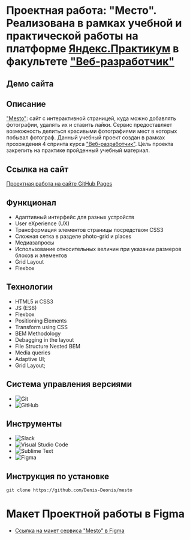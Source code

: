 
#  Проектная работа: "Место". <br> Реализована в рамках учебной и практической работы на платформе [Яндекс.Практикум](https://praktikum.yandex.ru/) в факультете ["Веб-разработчик"](https://praktikum.yandex.ru/web/)

## Демо сайта

## Описание

["Mesto"](https://denis-deonis.github.io/mesto/): сайт с интерактивной страницей, куда можно добавлять фотографии, удалять их и ставить лайки. Сервис предоставляет возможность делиться красивыми фотографиями мест в которых побывал фотограф. Данный учебный проект создан в рамках прохождения 4 спринта курса ["Веб-разработчик"](https://praktikum.yandex.ru/web/). Цель проекта закрепить на практике пройденный учебный материал.


## Ссылка на сайт

[Проектная работа на сайте GitHub Pages](https://denis-deonis.github.io/mesto/)

## Функционал

* Адаптивный интерфейс для разных устройств
* User eXperience (UX)
* Трансформация элементов страницы посредством CSS3
* Сложная сетка в разделе photo-grid и places
* Медиазапросы
* Использование относительных величин при указании размеров блоков и элементов
* Grid Layout
* Flexbox

## Технологии

* HTML5 и CSS3
* JS (ES6)
* Flexbox
* Positioning Elements
* Transform using CSS
* BEM Methodology
* Debagging in the layout
* File Structure Nested BEM
* Media queries
* Adaptive UI;
* Grid Layout;

## Система управления версиями

* ![Git](https://img.shields.io/badge/git-%23F05033.svg?style=for-the-badge&logo=git&logoColor=white)
* ![GitHub](https://img.shields.io/badge/github-%23121011.svg?style=for-the-badge&logo=github&logoColor=white)

## Инструменты

* ![Slack](https://img.shields.io/badge/Slack-4A154B?style=for-the-badge&logo=slack&logoColor=white)
* ![Visual Studio Code](https://img.shields.io/badge/Visual%20Studio%20Code-0078d7.svg?style=for-the-badge&logo=visual-studio-code&logoColor=white)
* ![Sublime Text](https://img.shields.io/badge/sublime_text-%23575757.svg?style=for-the-badge&logo=sublime-text&logoColor=important)
* ![Figma](https://img.shields.io/badge/figma-%23F24E1E.svg?style=for-the-badge&logo=figma&logoColor=white)

## Инструкция по установке

```git clone
git clone https://github.com/Denis-Deonis/mesto
```

# Макет Проектной работы в Figma

* [Ссылка на макет сервиса "Mesto" в Figma](https://www.figma.com/file/2cn9N9jSkmxD84oJik7xL7/JavaScript.-Sprint-4?node-id=0%3A1)
